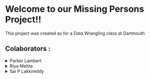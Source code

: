 # Welcome to our Missing Persons Project!!
This project was created as for a Data Wrangling class at Dartmouth
## Colaborators :
<details>
  <summary>Parker Lambert</summary>
  <p>Content 1 Content 1 Content 1 Content 1 Content 1</p>
</details>
<details>
  <summary>Riya Mehta</summary>
  <p>Content 1 Content 1 Content 1 Content 1 Content 1</p>
</details>
<details>
  <summary>Sai P Lakkireddy</summary>
  <p>Content 1 Content 1 Content 1 Content 1 Content 1</p>
</details>

